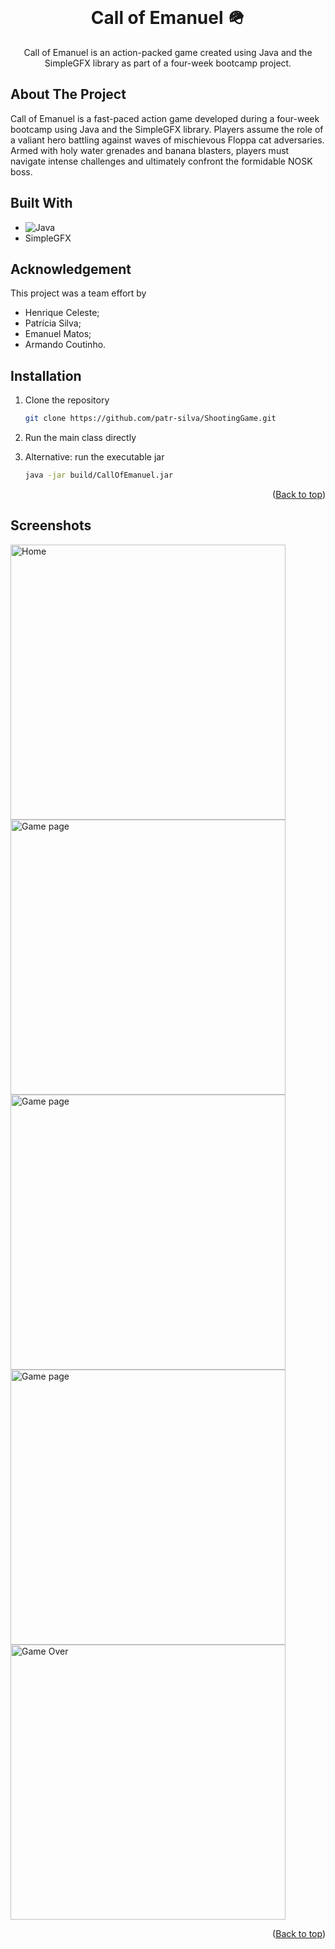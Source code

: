 <!-- PROJECT LOGO -->
<br />
<div align="center">
<h1 align="center">Call of Emanuel 🪖</h1>
<p align="center">
Call of Emanuel is an action-packed game created using Java and the SimpleGFX library as part of a four-week bootcamp project.
</p>
</div>

<!-- ABOUT THE PROJECT -->
## About The Project

Call of Emanuel is a fast-paced action game developed during a four-week bootcamp using Java and the SimpleGFX library. Players assume the role of a valiant hero battling against waves of mischievous Floppa cat adversaries. Armed with holy water grenades and banana blasters, players must navigate intense challenges and ultimately confront the formidable NOSK boss.

## Built With

*  ![Java](https://img.shields.io/badge/java-%23ED8B00.svg?style=plastic&logo=openjdk&logoColor=white)
*  SimpleGFX


## Acknowledgement
 This project was a team effort by
 
* Henrique Celeste;
* Patrícia Silva;
* Emanuel Matos; 
* Armando Coutinho.

## Installation

1. Clone the repository
   ```sh
   git clone https://github.com/patr-silva/ShootingGame.git
   ```
2. Run the main class directly 
 
3. Alternative: run the executable jar
      ```sh
   java -jar build/CallOfEmanuel.jar
   ```
<p align="right">(<a href="#readme-top">Back to top</a>)</p>



<!-- USAGE EXAMPLES -->
## Screenshots

<div>
<img width="440" alt="Home" src="https://github.com/user-attachments/assets/ad565e9d-bbc3-44f9-aee6-214e3b3df574">
<img width="440" alt="Game page" src="https://github.com/user-attachments/assets/45cd58e4-3e08-4652-810d-23d040e272b6">
<img width="440" alt="Game page" src="https://github.com/user-attachments/assets/a6e74f45-f90d-44f5-849b-d1128a7e63fb">
<img width="440" alt="Game page" src="https://github.com/user-attachments/assets/e42661ab-a57d-4e77-9549-f61f6453a507">
<img width="440" alt="Game Over" src="https://github.com/user-attachments/assets/f0504da3-c4e2-4e20-a2e7-35a1deb119f3">
</div>

<p align="right">(<a href="#readme-top">Back to top</a>)</p>
